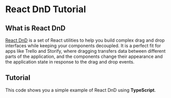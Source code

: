 # React DnD Tutorial

## What is React DnD
[React DnD](https://react-dnd.github.io/react-dnd/about) is a set of React utilities to help you build complex drag and drop interfaces while keeping your components decoupled. It is a perfect fit for apps like Trello and Storify, where dragging transfers data between different parts of the application, and the components change their appearance and the application state in response to the drag and drop events.

## Tutorial
This code shows you a simple example of React DnD using **TypeScript**.

